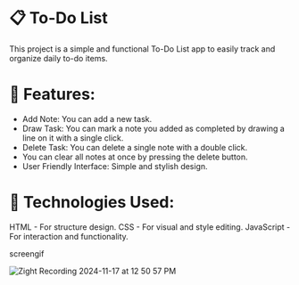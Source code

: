 # 📋 To-Do List
This project is a simple and functional To-Do List app to easily track and organize daily to-do items.

# 🔧 Features:
- Add Note: You can add a new task.
- Draw Task: You can mark a note you added as completed by drawing a line on it with a single click.
- Delete Task: You can delete a single note with a double click.
- You can clear all notes at once by pressing the delete button.
- User Friendly Interface: Simple and stylish design.

# 🚀 Technologies Used:
HTML - For structure design.
CSS - For visual and style editing.
JavaScript - For interaction and functionality.

screengif

![Zight Recording 2024-11-17 at 12 50 57 PM](https://github.com/user-attachments/assets/96587bf9-acc6-487d-a9c7-b474a1514ccd)
